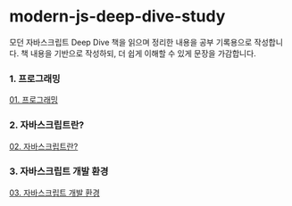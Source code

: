 # modern-js-deep-dive-study
모던 자바스크립트 Deep Dive 책을 읽으며 정리한 내용을 공부 기록용으로 작성합니다.
책 내용을 기반으로 작성하되, 더 쉽게 이해할 수 있게 문장을 가감합니다.

### 1. 프로그래밍
[01. 프로그래밍](https://github.com/rwony/modern-js-deep-dive-study/blob/main/01%20Programming/programming.md)

### 2. 자바스크립트란?
[02. 자바스크립트란?](https://github.com/rwony/modern-js-deep-dive-study/blob/main/02%20Javascript/Javascript.md)


### 3. 자바스크립트 개발 환경
[03. 자바스크립트 개발 환경](https://github.com/rwony/modern-js-deep-dive-study/tree/main)
